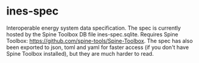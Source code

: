 # ines-spec
Interoperable energy system data specification. The spec is currently hosted by the Spine Toolbox DB file ines-spec.sqlite. Requires Spine Toolbox: https://github.com/spine-tools/Spine-Toolbox. The spec has also been exported to json, toml and yaml for faster access (if you don't have Spine Toolbox installed), but they are much harder to read.
